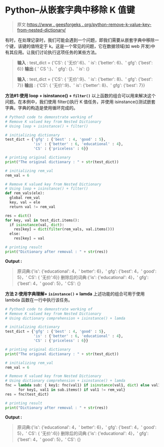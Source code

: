 # Python–从嵌套字典中移除 K 值键

> 原文:[https://www . geesforgeks . org/python-remove-k-value-key-from-nested-dictionary/](https://www.geeksforgeeks.org/python-remove-k-valued-key-from-nested-dictionary/)

有时，在处理记录时，我们可能会遇到一个问题，即我们需要从嵌套字典中移除一个键，该键的值特定于 k。这是一个常见的问题，它在数据领域(如 web 开发)中有其应用。让我们讨论执行这项任务的某些方法。

> **输入** : test_dict = {'CS': { '无价':6}、' is': {'better': 6}、' gfg': {'best': 6}}
> **输出**:{ ' CS ':}、' gfg': {}、' is': {}
> 
> **输入** : test_dict = {'CS': { '无价':9}、' is': {'better': 8}、' gfg': {'best': 7}}
> **输出** : {'CS': { '无价':9}、' is': {'better': 8}、' gfg': {'best': 7}}

**方法#1:使用 loop + isinstance() + `filter()`**
以上函数的组合可以用来解决这个问题。在本例中，我们使用 filter()执行 K 值任务，并使用 isinstance()测试嵌套字典。字典的构造是使用循环完成的。

```py
# Python3 code to demonstrate working of 
# Remove K valued key from Nested Dictionary
# Using loop + isinstance() + filter()

# initializing dictionary
test_dict = {'gfg' : {'best' : 4, 'good' : 5}, 
             'is' : {'better' : 6, 'educational' : 4},
             'CS' : {'priceless' : 6}}

# printing original dictionary
print("The original dictionary : " + str(test_dict))

# initializing rem_val
rem_val = 6

# Remove K valued key from Nested Dictionary
# Using loop + isinstance() + filter()
def rem_vals(ele):
  global rem_val
  key, val = ele
  return val != rem_val

res = dict()
for key, val in test_dict.items():
  if isinstance(val, dict):
    res[key] = dict(filter(rem_vals, val.items()))
  else:
    res[key] = val

# printing result 
print("Dictionary after removal : " + str(res)) 
```

**Output :**

> 原词典:{'is': {'educational': 4，' better': 6}，' gfg': {'best': 4，' good': 5}，' CS': { '无价':6}}
> 删除后的词典:{'is': {'educational': 4}，' gfg': {'best': 4，' good': 5}，' CS': {}

**方法 2:使用字典理解+ `isinstance()` + lamda**
上述功能的组合可用于使用 lambda 函数在一行中执行该任务。

```py
# Python3 code to demonstrate working of 
# Remove K valued key from Nested Dictionary
# Using dictionary comprehension + isinstance() + lamda

# initializing dictionary
test_dict = {'gfg' : {'best' : 4, 'good' : 5}, 
             'is' : {'better' : 6, 'educational' : 4},
             'CS' : {'priceless' : 6}}

# printing original dictionary
print("The original dictionary : " + str(test_dict))

# initializing rem_val
rem_val = 6

# Remove K valued key from Nested Dictionary
# Using dictionary comprehension + isinstance() + lamda
fnc = lambda sub: { key1: fnc(val1) if isinstance(val1, dict) else val1
      for key1, val1 in sub.items() if val1 != rem_val}
res = fnc(test_dict)

# printing result 
print("Dictionary after removal : " + str(res)) 
```

**Output :**

> 原词典:{'is': {'educational': 4，' better': 6}，' gfg': {'best': 4，' good': 5}，' CS': { '无价':6}}
> 删除后的词典:{'is': {'educational': 4}，' gfg': {'best': 4，' good': 5}，' CS': {}